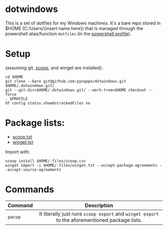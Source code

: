 # dotwindows

This is a set of dotfiles for my Windows machines. It's a bare repo stored in $HOME (C:/Users/{insert name here}) that is managed through the powershell alias/function ```dotfiles``` (in the [powershell profile](Documents/PowerShell/Microsoft.PowerShell_profile.ps1)).

# Setup 
(assuming git, [scoop](https://github.com/ScoopInstaller/Scoop), and winget are installed):
```
cd $HOME
git clone --bare git@github.com:pynappo/dotwindows.git $HOME/.dotwindows.git/
git --git-dir=$HOME/.dotwindows.git/ --work-tree=$HOME checkout --force
. $PROFILE
df config status.showUntrackedFiles no
```
# Package lists: 
- [scoop.txt](.files/scoop.txt)
- [winget.txt](.files/winget.txt)

Import with:
```
scoop install $HOME/.files/scoop.csv 
winget import -i $HOME/.files/winget.txt --accept-package-agreements --accept-source-agreements
```
# Commands
|Command|Description|
|:-|:-:|
|```pacup```|It literally just runs ```scoop export``` and ```winget export``` to the aforementioned package lists.|
